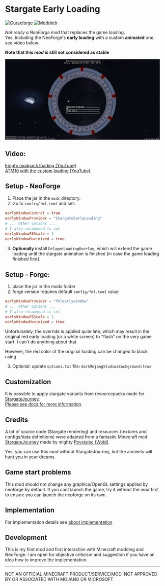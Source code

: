 # Stargate Early Loading

<a href="https://www.curseforge.com/minecraft/mc-mods/stargate-early-loading" target="_blank"><img src="https://img.shields.io/curseforge/dt/1205356?style=for-the-badge&logo=curseforge&color=626e7b" alt="Curseforge"></a>
<a href="https://modrinth.com/mod/stargate-early-loading" target="_blank"><img src="https://img.shields.io/modrinth/dt/stargate-early-loading?style=for-the-badge&logo=modrinth&color=626e7b" alt="Modrinth"></a>

_Not really a NeoForge mod_ that replaces the game loading.  
Yes, including the NeoForge's **early loading** with a custom **animated** one, see video below.

**Note that this _mod_ is still not considered as stable**

![NeoForge early loading](https://github.com/lukaskabc/StargateEarlyLoading/blob/main/docs/earlyloading1.png)

## Video:

[Empty modpack loading (YouTube)](https://youtu.be/-zaa9cX18TU)  
[ATM10 with the custom loading (YouTube)](https://youtu.be/ozuZtOppDks)

## Setup - NeoForge

1. Place the jar in the `mods` directory.
2. Go to `config/fml.toml` and set:

```toml
earlyWindowControl = true
earlyWindowProvider = "StargateEarlyLoading"
# ... Other options ...
# I also recommend to set
earlyWindowFBScale = 1
earlyWindowMaximized = true
```

3. **Optionally** install `DelayedLoadingOverlay`, which will extend the game loading until the stargate animation is
   finished (in case the game loading finished first).

## Setup - Forge:

1. place the jar in the mods folder
2. forge version requires default `config/fml.toml` value

```toml
earlyWindowProvider = "fmlearlywindow"
# ... Other options ...
# I also recommend to set
earlyWindowFBScale = 1
earlyWindowMaximized = true
```

Unfortunately, the override is applied quite late,
which may result in the original red early loading (or a white screen) to "flash" on the very game start.
I can't do anything about that.

However, the red color of the original loading can be changed to black using

3. Optional: update `options.txt` file: `darkMojangStudiosBackground:true`

## Customization

It is possible to apply stargate variants from resourcepacks made
for [StargateJourney](https://github.com/Povstalec/StargateJourney).  
[Please see docs for more information](https://github.com/lukaskabc/StargateEarlyLoading/tree/main/docs).

## Credits

A lot of source code (Stargate rendering) and resources (textures and configs/data definitions) were adapted from
a fantastic Minecraft mod [StargateJourney](https://github.com/Povstalec/StargateJourney)
made by mighty [Povstalec (Wold)](https://github.com/Povstalec).

Yes, you can use this _mod_ without StargateJourney, but the ancients will hunt you in your dreams.

## Game start problems

This _mod_ should not change any graphics/OpenGL settings applied by neoforge by default.
If you cant launch the game, try it without the mod first to ensure you can launch the neoforge on its own.

## Implementation

For implementation details
see [about implementation](https://github.com/lukaskabc/StargateEarlyLoading/blob/main/docs/implementation.md)

## Development

This is my first mod and first interaction with Minecraft modding and NeoForge.
I am open for objective criticism and suggestion if you have an idea how to improve the implementation.

___

NOT AN OFFICIAL MINECRAFT PRODUCT/SERVICE/MOD. NOT APPROVED BY OR ASSOCIATED WITH MOJANG OR MICROSOFT
